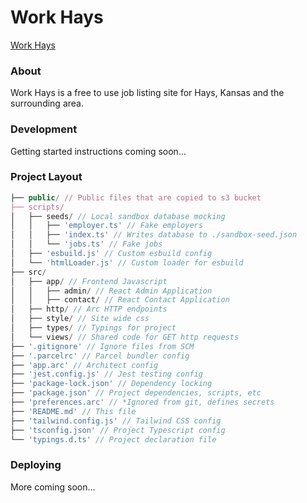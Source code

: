 # Work Hays

[Work Hays](https://workhays.com)

### About

Work Hays is a free to use job listing site for Hays, Kansas and the surrounding area.

### Development

Getting started instructions coming soon...

### Project Layout

```js
├── public/ // Public files that are copied to s3 bucket
├── scripts/
│   ├── seeds/ // Local sandbox database mocking
│   │   ├── 'employer.ts' // Fake employers
│   │   ├── 'index.ts' // Writes database to ./sandbox-seed.json
│   │   └── 'jobs.ts' // Fake jobs
│   ├── 'esbuild.js' // Custom esbuild config
│   └── 'htmlLoader.js' // Custom loader for esbuild
├── src/
│   ├── app/ // Frontend Javascript
│   │   ├── admin/ // React Admin Application
│   │   ├── contact/ // React Contact Application
│   ├── http/ // Arc HTTP endpoints
│   ├── style/ // Site wide css
│   ├── types/ // Typings for project
│   └── views/ // Shared code for GET http requests
├── '.gitignore' // Ignore files from SCM
├── '.parcelrc' // Parcel bundler config
├── 'app.arc' // Architect config
├── 'jest.config.js' // Jest testing config
├── 'package-lock.json' // Dependency locking
├── 'package.json' // Project dependencies, scripts, etc
├── 'preferences.arc' // *Ignored from git, defines secrets
├── 'README.md' // This file
├── 'tailwind.config.js' // Tailwind CSS config
├── 'tsconfig.json' // Project Typescript config
└── 'typings.d.ts' // Project declaration file
```

### Deploying

More coming soon...
